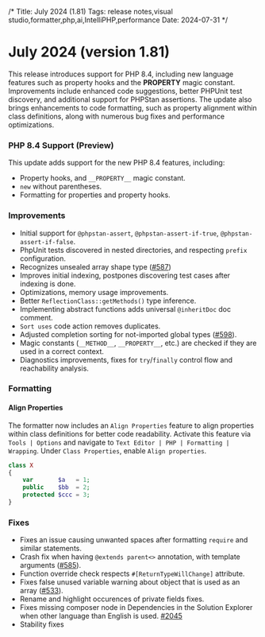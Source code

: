 /*
Title: July 2024 (1.81)
Tags: release notes,visual studio,formatter,php,ai,IntelliPHP,performance
Date: 2024-07-31
*/

# July 2024 (version 1.81)

This release introduces support for PHP 8.4, including new language features such as property hooks and the __PROPERTY__ magic constant. Improvements include enhanced code suggestions, better PHPUnit test discovery, and additional support for PHPStan assertions. The update also brings enhancements to code formatting, such as property alignment within class definitions, along with numerous bug fixes and performance optimizations.

### PHP 8.4 Support (Preview)

This update adds support for the new PHP 8.4 features, including:

- Property hooks, and `__PROPERTY__` magic constant.
- `new` without parentheses.
- Formatting for properties and property hooks.

### Improvements

- Initial support for `@phpstan-assert`, `@phpstan-assert-if-true`, `@phpstan-assert-if-false`.
- PhpUnit tests discovered in nested directories, and respecting `prefix` configuration.
- Recognizes unsealed array shape type ([#587](https://github.com/DEVSENSE/phptools-docs/issues/587))
- Improves initial indexing, postpones discovering test cases after indexing is done.
- Optimizations, memory usage improvements.
- Better `ReflectionClass::getMethods()` type inference.
- Implementing abstract functions adds universal `@inheritDoc` doc comment.
- `Sort uses` code action removes duplicates.
- Adjusted completion sorting for not-imported global types ([#598](https://github.com/DEVSENSE/phptools-docs/issues/598)).
- Magic constants (`__METHOD__`, `__PROPERTY__`, etc.) are checked if they are used in a correct context.
- Diagnostics improvements, fixes for `try`/`finally` control flow and reachability analysis.

### Formatting

#### Align Properties

The formatter now includes an `Align Properties` feature to align properties within class definitions for better code readability. Activate this feature via `Tools | Options` and navigate to `Text Editor | PHP | Formatting | Wrapping`. Under `Class Properties`, enable `Align properties`.

```php
class X
{
    var       $a   = 1;
    public    $bb  = 2;
    protected $ccc = 3;
}
```

### Fixes

- Fixes an issue causing unwanted spaces after formatting `require` and similar statements.
- Crash fix when having `@extends parent<>` annotation, with template arguments ([#585](https://github.com/DEVSENSE/phptools-docs/issues/585)).
- Function override check respects `#[ReturnTypeWillChange]` attribute.
- Fixes false unused variable warning about object that is used as an array ([#533](https://github.com/DEVSENSE/phptools-docs/issues/533)).
- Rename and highlight occurences of private fields fixes.
- Fixes missing composer node in Dependencies in the Solution Explorer when other language than English is used. [#2045](https://community.devsense.com/d/2045-dependencies-not-shown-in-visual-studio-with-german-language)
- Stability fixes